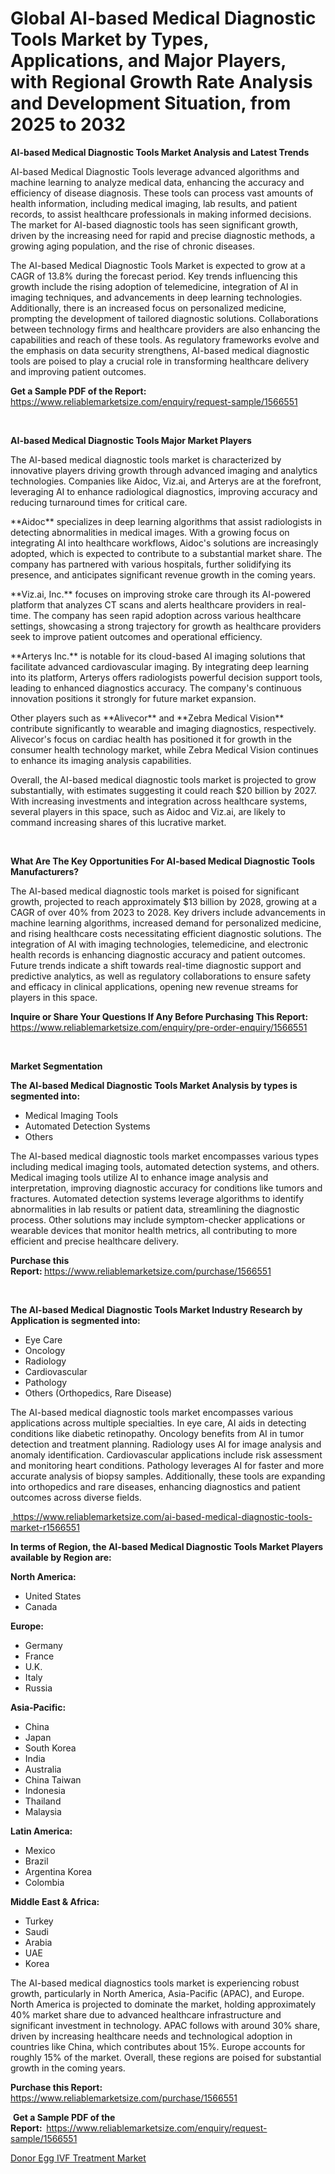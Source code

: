 <p><h1>Global AI-based Medical Diagnostic Tools Market by Types, Applications, and Major Players, with Regional Growth Rate Analysis and Development Situation, from 2025 to 2032</h1></p><p><strong>AI-based Medical Diagnostic Tools Market Analysis and Latest Trends</strong></p>
<p><p>AI-based Medical Diagnostic Tools leverage advanced algorithms and machine learning to analyze medical data, enhancing the accuracy and efficiency of disease diagnosis. These tools can process vast amounts of health information, including medical imaging, lab results, and patient records, to assist healthcare professionals in making informed decisions. The market for AI-based diagnostic tools has seen significant growth, driven by the increasing need for rapid and precise diagnostic methods, a growing aging population, and the rise of chronic diseases.</p><p>The AI-based Medical Diagnostic Tools Market is expected to grow at a CAGR of 13.8% during the forecast period. Key trends influencing this growth include the rising adoption of telemedicine, integration of AI in imaging techniques, and advancements in deep learning technologies. Additionally, there is an increased focus on personalized medicine, prompting the development of tailored diagnostic solutions. Collaborations between technology firms and healthcare providers are also enhancing the capabilities and reach of these tools. As regulatory frameworks evolve and the emphasis on data security strengthens, AI-based medical diagnostic tools are poised to play a crucial role in transforming healthcare delivery and improving patient outcomes.</p></p>
<p><strong>Get a Sample PDF of the Report:&nbsp;</strong> <a href="https://www.reliablemarketsize.com/enquiry/request-sample/1566551?utm_campaign=3104&utm_medium=2&utm_source=Github&utm_content=ia&utm_term=22032025&utm_id=ai-based-medical-diagnostic-tools">https://www.reliablemarketsize.com/enquiry/request-sample/1566551</a></p>
<p>&nbsp;</p>
<p><strong>AI-based Medical Diagnostic Tools Major Market Players</strong></p>
<p><p>The AI-based medical diagnostic tools market is characterized by innovative players driving growth through advanced imaging and analytics technologies. Companies like Aidoc, Viz.ai, and Arterys are at the forefront, leveraging AI to enhance radiological diagnostics, improving accuracy and reducing turnaround times for critical care.</p><p>**Aidoc** specializes in deep learning algorithms that assist radiologists in detecting abnormalities in medical images. With a growing focus on integrating AI into healthcare workflows, Aidoc's solutions are increasingly adopted, which is expected to contribute to a substantial market share. The company has partnered with various hospitals, further solidifying its presence, and anticipates significant revenue growth in the coming years.</p><p>**Viz.ai, Inc.** focuses on improving stroke care through its AI-powered platform that analyzes CT scans and alerts healthcare providers in real-time. The company has seen rapid adoption across various healthcare settings, showcasing a strong trajectory for growth as healthcare providers seek to improve patient outcomes and operational efficiency.</p><p>**Arterys Inc.** is notable for its cloud-based AI imaging solutions that facilitate advanced cardiovascular imaging. By integrating deep learning into its platform, Arterys offers radiologists powerful decision support tools, leading to enhanced diagnostics accuracy. The company's continuous innovation positions it strongly for future market expansion.</p><p>Other players such as **Alivecor** and **Zebra Medical Vision** contribute significantly to wearable and imaging diagnostics, respectively. Alivecor's focus on cardiac health has positioned it for growth in the consumer health technology market, while Zebra Medical Vision continues to enhance its imaging analysis capabilities.</p><p>Overall, the AI-based medical diagnostic tools market is projected to grow substantially, with estimates suggesting it could reach $20 billion by 2027. With increasing investments and integration across healthcare systems, several players in this space, such as Aidoc and Viz.ai, are likely to command increasing shares of this lucrative market.</p></p>
<p>&nbsp;</p>
<p><strong>What Are The Key Opportunities For AI-based Medical Diagnostic Tools Manufacturers?</strong></p>
<p><p>The AI-based medical diagnostic tools market is poised for significant growth, projected to reach approximately $13 billion by 2028, growing at a CAGR of over 40% from 2023 to 2028. Key drivers include advancements in machine learning algorithms, increased demand for personalized medicine, and rising healthcare costs necessitating efficient diagnostic solutions. The integration of AI with imaging technologies, telemedicine, and electronic health records is enhancing diagnostic accuracy and patient outcomes. Future trends indicate a shift towards real-time diagnostic support and predictive analytics, as well as regulatory collaborations to ensure safety and efficacy in clinical applications, opening new revenue streams for players in this space.</p></p>
<p><strong>Inquire or Share Your Questions If Any Before Purchasing This Report:</strong> <a href="https://www.reliablemarketsize.com/enquiry/pre-order-enquiry/1566551?utm_campaign=3104&utm_medium=2&utm_source=Github&utm_content=ia&utm_term=22032025&utm_id=ai-based-medical-diagnostic-tools">https://www.reliablemarketsize.com/enquiry/pre-order-enquiry/1566551</a></p>
<p>&nbsp;</p>
<p><strong>Market Segmentation</strong></p>
<p><strong>The AI-based Medical Diagnostic Tools Market Analysis by types is segmented into:</strong></p>
<p><ul><li>Medical Imaging Tools</li><li>Automated Detection Systems</li><li>Others</li></ul></p>
<p><p>The AI-based medical diagnostic tools market encompasses various types including medical imaging tools, automated detection systems, and others. Medical imaging tools utilize AI to enhance image analysis and interpretation, improving diagnostic accuracy for conditions like tumors and fractures. Automated detection systems leverage algorithms to identify abnormalities in lab results or patient data, streamlining the diagnostic process. Other solutions may include symptom-checker applications or wearable devices that monitor health metrics, all contributing to more efficient and precise healthcare delivery.</p></p>
<p><strong>Purchase this Report:&nbsp;</strong><a href="https://www.reliablemarketsize.com/purchase/1566551?utm_campaign=3104&utm_medium=2&utm_source=Github&utm_content=ia&utm_term=22032025&utm_id=ai-based-medical-diagnostic-tools">https://www.reliablemarketsize.com/purchase/1566551</a></p>
<p>&nbsp;</p>
<p><strong>The AI-based Medical Diagnostic Tools Market Industry Research by Application is segmented into:</strong></p>
<p><ul><li>Eye Care</li><li>Oncology</li><li>Radiology</li><li>Cardiovascular</li><li>Pathology</li><li>Others (Orthopedics, Rare Disease)</li></ul></p>
<p><p>The AI-based medical diagnostic tools market encompasses various applications across multiple specialties. In eye care, AI aids in detecting conditions like diabetic retinopathy. Oncology benefits from AI in tumor detection and treatment planning. Radiology uses AI for image analysis and anomaly identification. Cardiovascular applications include risk assessment and monitoring heart conditions. Pathology leverages AI for faster and more accurate analysis of biopsy samples. Additionally, these tools are expanding into orthopedics and rare diseases, enhancing diagnostics and patient outcomes across diverse fields.</p></p>
<p><a href="https://www.reliablemarketsize.com/ai-based-medical-diagnostic-tools-market-r1566551?utm_campaign=3104&utm_medium=2&utm_source=Github&utm_content=ia&utm_term=22032025&utm_id=ai-based-medical-diagnostic-tools">&nbsp;https://www.reliablemarketsize.com/ai-based-medical-diagnostic-tools-market-r1566551</a></p>
<p><strong>In terms of Region, the AI-based Medical Diagnostic Tools Market Players available by Region are:</strong></p>
<p>
    <p> <strong> North America: </strong>
        <ul>
            <li>United States</li>
            <li>Canada</li>
        </ul>
        </p> 
    <p> <strong> Europe: </strong>
        <ul>
            <li>Germany</li>
            <li>France</li>
            <li>U.K.</li>
            <li>Italy</li>
            <li>Russia</li>
        </ul>
        </p> 
    <p> <strong> Asia-Pacific: </strong>
        <ul>
            <li>China</li>
            <li>Japan</li>
            <li>South Korea</li>
            <li>India</li>
            <li>Australia</li>
            <li>China Taiwan</li>
            <li>Indonesia</li>
            <li>Thailand</li>
            <li>Malaysia</li>
        </ul>
        </p> 
    <p> <strong> Latin America: </strong>
        <ul>
            <li>Mexico</li>
            <li>Brazil</li>
            <li>Argentina Korea</li>
            <li>Colombia</li>
        </ul>
        </p> 
    <p> <strong> Middle East & Africa: </strong>
        <ul>
            <li>Turkey</li>
            <li>Saudi</li>
            <li>Arabia</li>
            <li>UAE</li>
            <li>Korea</li>
        </ul>
    </p>
    </p>
<p><p>The AI-based medical diagnostics tools market is experiencing robust growth, particularly in North America, Asia-Pacific (APAC), and Europe. North America is projected to dominate the market, holding approximately 40% market share due to advanced healthcare infrastructure and significant investment in technology. APAC follows with around 30% share, driven by increasing healthcare needs and technological adoption in countries like China, which contributes about 15%. Europe accounts for roughly 15% of the market. Overall, these regions are poised for substantial growth in the coming years.</p></p>
<p><strong>Purchase this Report: </strong><a href="https://www.reliablemarketsize.com/purchase/1566551?utm_campaign=3104&utm_medium=2&utm_source=Github&utm_content=ia&utm_term=22032025&utm_id=ai-based-medical-diagnostic-tools">https://www.reliablemarketsize.com/purchase/1566551</a></p>
<p>&nbsp;<strong>Get a Sample PDF of the Report:&nbsp;&nbsp;</strong><a href="https://www.reliablemarketsize.com/enquiry/request-sample/1566551?utm_campaign=3104&utm_medium=2&utm_source=Github&utm_content=ia&utm_term=22032025&utm_id=ai-based-medical-diagnostic-tools">https://www.reliablemarketsize.com/enquiry/request-sample/1566551</a></p>
<p><strong></strong></p>
<p><p><a href="https://github.com/saklpelzami95/Market-Research-Report-List-1/blob/main/donor-egg-ivf-treatment-market.md?utm_campaign=3104&utm_medium=2&utm_source=Github&utm_content=ia&utm_term=22032025&utm_id=ai-based-medical-diagnostic-tools">Donor Egg IVF Treatment Market</a></p></p>